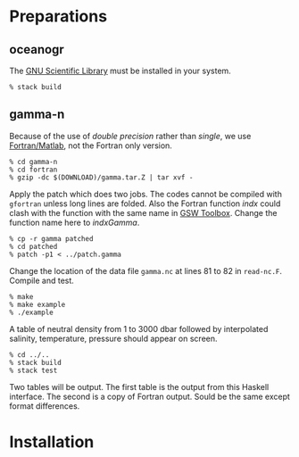 # Preparations

## oceanogr

The [GNU Scientific Library](https://www.gnu.org/software/gsl/gsl.html) must be installed in your system.

    % stack build

## gamma-n

Because of the use of *double precision* rather than *single*, we use [Fortran/Matlab](http://www.teos-10.org/preteos10_software/gamma.tar.Z), not the Fortran only version.

    % cd gamma-n
    % cd fortran
    % gzip -dc $(DOWNLOAD)/gamma.tar.Z | tar xvf -

Apply the patch which does two jobs.
The codes cannot be compiled with `gfortran` unless long lines are folded. Also the Fortran function *indx* could clash with the function with the same name in [GSW Toolbox](http://www.teos-10.org/software.htm). Change the function name here to *indxGamma*.

    % cp -r gamma patched
    % cd patched
    % patch -p1 < ../patch.gamma

Change the location of the data file `gamma.nc` at lines 81 to 82 in `read-nc.F`. Compile and test.

    % make
    % make example
    % ./example

A table of neutral density from 1 to 3000 dbar followed by interpolated salinity, temperature, pressure should appear on screen.

    % cd ../..
    % stack build
    % stack test

Two tables will be output. The first table is the output from this Haskell interface. The second is a copy of Fortran output. Sould be the same except format differences.

# Installation
